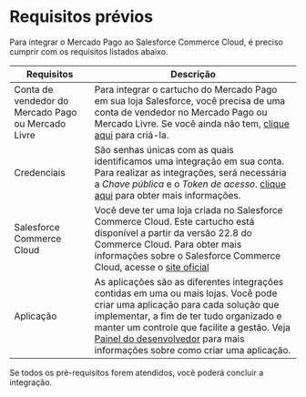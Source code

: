 # Requisitos prévios

Para integrar o Mercado Pago ao Salesforce Commerce Cloud, é preciso cumprir com os requisitos listados abaixo.

| Requisitos | Descrição |
|---|---|
| Conta de vendedor do Mercado Pago ou Mercado Livre | Para integrar o cartucho do Mercado Pago em sua loja Salesforce, você precisa de uma conta de vendedor no Mercado Pago ou Mercado Livre. Se você ainda não tem, [clique aqui](https://www.mercadopago[FAKER][URL][DOMAIN]/hub/registration/landing) para criá-la. |
| Credenciais | São senhas únicas com as quais identificamos uma integração em sua conta. Para realizar as integrações, será necessária a _Chave pública_ e o _Token de acesso_. [clique aqui](/developers/en/guides/additional-content/your-integrations/credentials) para obter mais informações. |
| Salesforce Commerce Cloud | Você deve ter uma loja criada no Salesforce Commerce Cloud. Este cartucho está disponível a partir da versão 22.8 do Commerce Cloud. Para obter mais informações sobre o Salesforce Commerce Cloud, acesse o [site oficial](https://www.salesforce.com/products/commerce-cloud/overview/) |
| Aplicação | As aplicações são as diferentes integrações contidas em uma ou mais lojas. Você pode criar uma aplicação para cada solução que implementar, a fim de ter tudo organizado e manter um controle que facilite a gestão. Veja [Painel do desenvolvedor](/developers/pt/docs/salesforce-commerce-cloud/additional-content/your-integrations/dashboard) para mais informações sobre como criar uma aplicação. |
 
Se todos os pré-requisitos forem atendidos, você poderá concluir a integração.
